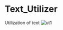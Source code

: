 # Text_Utilizer
Utilization of text
![ut1](https://github.com/mohdalamofficial01/Text_Utilizer/assets/114917607/42e810d6-a42a-4819-b583-1c5af17dc77a)
